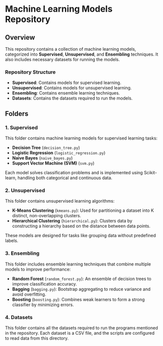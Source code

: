 # Machine Learning Models Repository

## Overview
This repository contains a collection of machine learning models, categorized into **Supervised**, **Unsupervised**, and **Ensembling** techniques. It also includes necessary datasets for running the models.

### Repository Structure
- **Supervised**: Contains models for supervised learning.
- **Unsupervised**: Contains models for unsupervised learning.
- **Ensembling**: Contains ensemble learning techniques.
- **Datasets**: Contains the datasets required to run the models.

## Folders

### 1. Supervised
This folder contains machine learning models for supervised learning tasks:
- **Decision Tree** (`decision_tree.py`)
- **Logistic Regression** (`logistic_regression.py`)
- **Naive Bayes** (`naive_bayes.py`)
- **Support Vector Machine (SVM)** (`svm.py`)

Each model solves classification problems and is implemented using Scikit-learn, handling both categorical and continuous data.

### 2. Unsupervised
This folder contains unsupervised learning algorithms:
- **K-Means Clustering** (`kmeans.py`): Used for partitioning a dataset into K distinct, non-overlapping clusters.
- **Hierarchical Clustering** (`hierarchical.py`): Clusters data by constructing a hierarchy based on the distance between data points.

These models are designed for tasks like grouping data without predefined labels.

### 3. Ensembling
This folder includes ensemble learning techniques that combine multiple models to improve performance:
- **Random Forest** (`random_forest.py`): An ensemble of decision trees to improve classification accuracy.
- **Bagging** (`bagging.py`): Bootstrap aggregating to reduce variance and avoid overfitting.
- **Boosting** (`boosting.py`): Combines weak learners to form a strong classifier by minimizing errors.

### 4. Datasets
This folder contains all the datasets required to run the programs mentioned in the repository. Each dataset is a CSV file, and the scripts are configured to read data from this directory.


